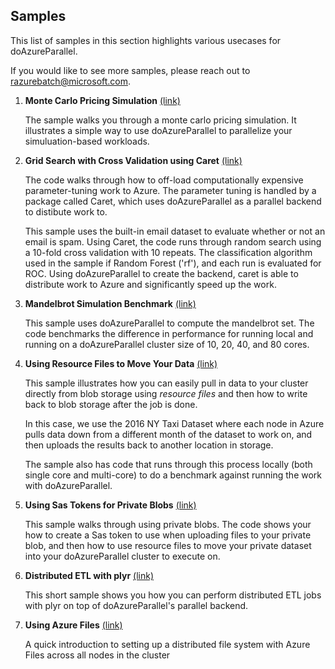 ## Samples
This list of samples in this section highlights various usecases for doAzureParallel. 

If you would like to see more samples, please reach out to [razurebatch@microsoft.com](mailto:razurebatch@microsoft.com).


1. **Monte Carlo Pricing Simulation** [(link)](./montecarlo/montecarlo_pricing_simulation.R)

   The sample walks you through a monte carlo pricing simulation. It illustrates a simple way to use doAzureParallel to parallelize your simuluation-based workloads.

2. **Grid Search with Cross Validation using Caret** [(link)](./caret/caret_example.R)

   The code walks through how to off-load computationally expensive parameter-tuning work to Azure. The parameter tuning is handled by a package called Caret, which uses doAzureParallel as a parallel backend to distibute work to.

   This sample uses the built-in email dataset to evaluate whether or not an email is spam. Using Caret, the code runs through random search using a 10-fold cross validation with 10 repeats. The classification algorithm used in the sample if Random Forest ('rf'), and each run is evaluated for ROC. Using doAzureParallel to create the backend, caret is able to distribute work to Azure and significantly speed up the work.

3. **Mandelbrot Simulation Benchmark** [(link)](./mandelbrot/mandelbrot_performance_test.ipynb)

   This sample uses doAzureParallel to compute the mandelbrot set. The code benchmarks the difference in performance for running local and running on a doAzureParallel cluster size of 10, 20, 40, and 80 cores. 

4. **Using Resource Files to Move Your Data** [(link)](./resource_files/resource_files_example.R)

   This sample illustrates how you can easily pull in data to your cluster directly from blob storage using *resource files*  and then how to write back to blob storage after the job is done. 
   
   In this case, we use the 2016 NY Taxi Dataset where each node in Azure pulls data down from a different month of the dataset to work on, and then uploads the results back to another location in storage.

   The sample also has code that runs through this process locally (both single core and multi-core) to do a benchmark against running the work with doAzureParallel.

5. **Using Sas Tokens for Private Blobs** [(link)](./sas_resource_files/sas_resources_files_example.R)

   This sample walks through using private blobs. The code shows your how to create a Sas token to use when uploading files to your private blob, and then how to use resource files to move your private dataset into your doAzureParallel cluster to execute on.

6. **Distributed ETL with plyr** [(link)](./plyr/plyr_example.R)

   This short sample shows you how you can perform distributed ETL jobs with plyr on top of doAzureParallel's parallel backend.

7. **Using Azure Files** [(link)](./azure_files/readme.md)

   A quick introduction to setting up a distributed file system with Azure Files across all nodes in the cluster

